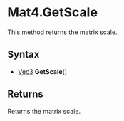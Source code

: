 # Mat4.GetScale

This method returns the matrix scale.

## Syntax

- [Vec3](Vec3.md) **GetScale**()

## Returns

Returns the matrix scale.
